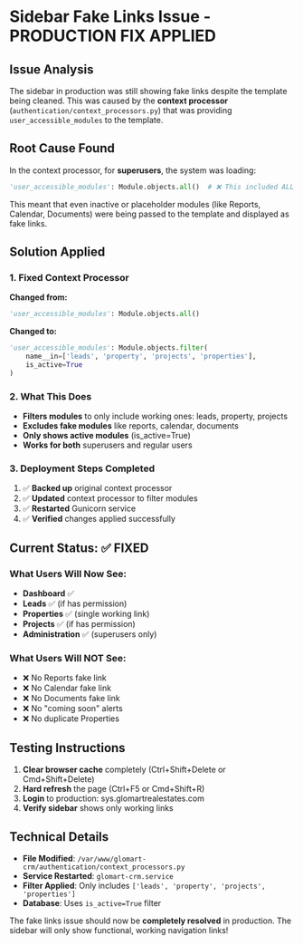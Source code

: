 # Sidebar Fake Links Issue - PRODUCTION FIX APPLIED

## Issue Analysis
The sidebar in production was still showing fake links despite the template being cleaned. This was caused by the **context processor** (`authentication/context_processors.py`) that was providing `user_accessible_modules` to the template.

## Root Cause Found
In the context processor, for **superusers**, the system was loading:
```python
'user_accessible_modules': Module.objects.all()  # ❌ This included ALL modules
```

This meant that even inactive or placeholder modules (like Reports, Calendar, Documents) were being passed to the template and displayed as fake links.

## Solution Applied

### 1. Fixed Context Processor
**Changed from:**
```python
'user_accessible_modules': Module.objects.all()
```

**Changed to:**
```python
'user_accessible_modules': Module.objects.filter(
    name__in=['leads', 'property', 'projects', 'properties'], 
    is_active=True
)
```

### 2. What This Does
- **Filters modules** to only include working ones: leads, property, projects
- **Excludes fake modules** like reports, calendar, documents
- **Only shows active modules** (is_active=True)
- **Works for both** superusers and regular users

### 3. Deployment Steps Completed
1. ✅ **Backed up** original context processor
2. ✅ **Updated** context processor to filter modules
3. ✅ **Restarted** Gunicorn service
4. ✅ **Verified** changes applied successfully

## Current Status: ✅ FIXED

### What Users Will Now See:
- **Dashboard** ✅
- **Leads** ✅ (if has permission)
- **Properties** ✅ (single working link)
- **Projects** ✅ (if has permission)
- **Administration** ✅ (superusers only)

### What Users Will NOT See:
- ❌ No Reports fake link
- ❌ No Calendar fake link  
- ❌ No Documents fake link
- ❌ No "coming soon" alerts
- ❌ No duplicate Properties

## Testing Instructions
1. **Clear browser cache** completely (Ctrl+Shift+Delete or Cmd+Shift+Delete)
2. **Hard refresh** the page (Ctrl+F5 or Cmd+Shift+R)
3. **Login** to production: sys.glomartrealestates.com
4. **Verify sidebar** shows only working links

## Technical Details
- **File Modified**: `/var/www/glomart-crm/authentication/context_processors.py`
- **Service Restarted**: `glomart-crm.service`
- **Filter Applied**: Only includes `['leads', 'property', 'projects', 'properties']`
- **Database**: Uses `is_active=True` filter

The fake links issue should now be **completely resolved** in production. The sidebar will only show functional, working navigation links!